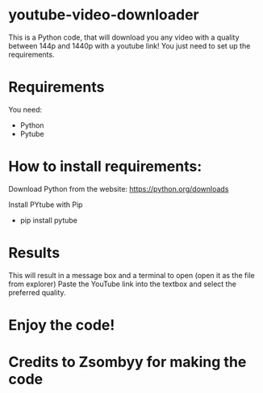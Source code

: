 # youtube-video-downloader
This is a Python code, that will download you any video with a quality between 144p and 1440p with a youtube link! You just need to set up the requirements.

# Requirements
You need:
- Python
- Pytube

# How to install requirements:

Download Python from the website: https://python.org/downloads

Install PYtube with Pip
- pip install pytube

# Results
This will result in a message box and a terminal to open (open it as the file from explorer)
Paste the YouTube link into the textbox and select the preferred quality.

# Enjoy the code!

# Credits to Zsombyy for making the code
